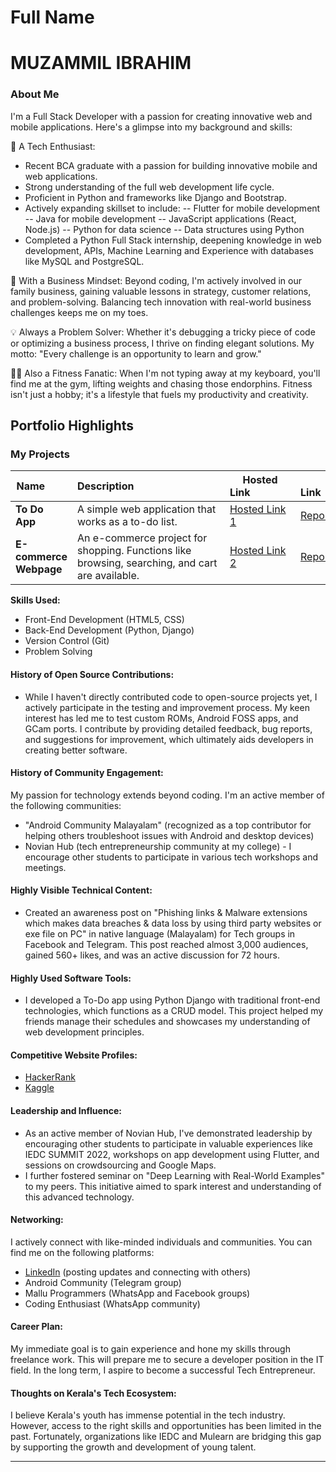 # Full Name 
<h1>MUZAMMIL IBRAHIM</h1>

### About Me
I'm a Full Stack Developer with a passion for creating innovative web and mobile applications. Here's a glimpse into my background and skills:

🌟 A Tech Enthusiast:
- Recent BCA graduate with a passion for building innovative mobile and web applications.
- Strong understanding of the full web development life cycle.
- Proficient in Python and frameworks like Django and Bootstrap.
- Actively expanding skillset to include:
-- Flutter for mobile development
-- Java for mobile development
-- JavaScript applications (React, Node.js)
-- Python for data science
-- Data structures using Python
- Completed a Python Full Stack internship, deepening knowledge in web development, APIs, Machine Learning and Experience with databases like MySQL and PostgreSQL.

🏢 With a Business Mindset: Beyond coding, I'm actively involved in our family business, gaining valuable lessons in strategy, customer relations, and problem-solving. Balancing tech innovation with real-world business challenges keeps me on my toes.

💡 Always a Problem Solver: Whether it's debugging a tricky piece of code or optimizing a business process, I thrive on finding elegant solutions. My motto: "Every challenge is an opportunity to learn and grow."

🏋️‍♂️ Also a Fitness Fanatic: When I'm not typing away at my keyboard, you'll find me at the gym, lifting weights and chasing those endorphins. Fitness isn't just a hobby; it's a lifestyle that fuels my productivity and creativity.



## Portfolio Highlights

### My Projects

| Name        | Description                                | Hosted Link               | Repo Link                           |
|---------------------|---------------------------------------------------------------------------|------------------------------------------|----------------------------------------------------------------|
| **To Do App** | A simple web application that works as a to-do list. | [Hosted Link 1](http://muzammil13todoapp.pythonanywhere.com/)  | [Repo Link 1](https://github.com/muzammil-13/MidjangoRepo/tree/master/todoProject)       |
| **E-commerce Webpage** | An e-commerce project for shopping. Functions like browsing, searching, and cart are available.  | [Hosted Link 2](https://muzammil13sfproj.pythonanywhere.com/shop/)  | [Repo Link 2](https://github.com/muzammil-13/MidjangoRepo/tree/master/storefront_project)       |

**Skills Used:**

* Front-End Development (HTML5, CSS)
* Back-End Development (Python, Django)
* Version Control (Git)
* Problem Solving




#### History of Open Source Contributions:

- While I haven't directly contributed code to open-source projects yet, I actively participate in the testing and improvement process. My keen interest has led me to test custom ROMs, Android FOSS apps, and GCam ports. I contribute by providing detailed feedback, bug reports, and suggestions for improvement, which ultimately aids developers in creating better software.

#### History of Community Engagement:

My passion for technology extends beyond coding. I'm an active member of the following communities:

- "Android Community Malayalam" (recognized as a top contributor for helping others troubleshoot issues with Android and desktop devices)
- Novian Hub (tech entrepreneurship community at my college) - I encourage other students to participate in various tech workshops and meetings.

#### Highly Visible Technical Content:

- Created an awareness post on "Phishing links & Malware extensions which makes data breaches & data loss by using third party websites or exe file on PC" in native language (Malayalam) for Tech groups in Facebook and Telegram. This post reached almost 3,000 audiences, gained 560+ likes, and was an active discussion for 72 hours.

#### Highly Used Software Tools:

- I developed a To-Do app using Python Django with traditional front-end technologies, which functions as a CRUD model. This project helped my friends manage their schedules and showcases my understanding of web development principles.

#### Competitive Website Profiles:

- [HackerRank](https://www.hackerrank.com/profile/muzammilibrahim3)
- [Kaggle](https://www.kaggle.com/muzammilibrahimpm)

#### Leadership and Influence:

- As an active member of Novian Hub, I've demonstrated leadership by encouraging other students to participate in valuable experiences like IEDC SUMMIT 2022, workshops on app development using Flutter, and sessions on crowdsourcing and Google Maps.
- I further fostered seminar on "Deep Learning with Real-World Examples" to my peers. This initiative aimed to spark interest and understanding of this advanced technology.

#### Networking:

I actively connect with like-minded individuals and communities. You can find me on the following platforms:
- [LinkedIn](https://www.linkedin.com/in/muzammil-ibrahim-pm) (posting updates and connecting with others)
- Android Community (Telegram group)
- Mallu Programmers (WhatsApp and Facebook groups)
- Coding Enthusiast (WhatsApp community)

#### Career Plan:

My immediate goal is to gain experience and hone my skills through freelance work. This will prepare me to secure a developer position in the IT field.  In the long term, I aspire to become a successful Tech Entrepreneur.

#### Thoughts on Kerala's Tech Ecosystem:

I believe Kerala's youth has immense potential in the tech industry. However, access to the right skills and opportunities has been limited in the past. Fortunately, organizations like IEDC and Mulearn are bridging this gap by supporting the growth and development of young talent.

---
